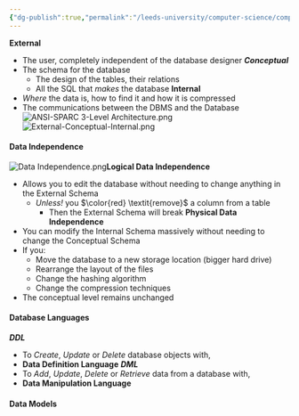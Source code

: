 ```yaml
---
{"dg-publish":true,"permalink":"/leeds-university/computer-science/compulsory-modules/databases/2-database-environment-and-k-architecture/2-database-environment-and-k-architecture/"}
---
```


**External**
- The user, completely independent of the database designer
***Conceptual***
- The schema for the database
	- The design of the tables, their relations
	- All the SQL that *makes* the database
**Internal**
- *Where* the data is, how to find it and how it is compressed
- The communications between the DBMS and the Database
![ANSI-SPARC 3-Level Architecture.png](/img/user/Leeds%20University/Computer%20Science/Compulsory%20Modules/Databases/2.%20Database%20Environment%20&%20kArchitecture/images/ANSI-SPARC%203-Level%20Architecture.png)
![External-Conceptual-Internal.png](/img/user/Leeds%20University/Computer%20Science/Compulsory%20Modules/Databases/2.%20Database%20Environment%20&%20kArchitecture/images/External-Conceptual-Internal.png)
#### Data Independence
![Data Independence.png](/img/user/Leeds%20University/Computer%20Science/Compulsory%20Modules/Databases/2.%20Database%20Environment%20&%20kArchitecture/images/Data%20Independence.png)**Logical Data Independence**
- Allows you to edit the database without needing to change anything in the External Schema
	- *Unless!* you $\color{red} \textit{remove}$ a column from a table
		- Then the External Schema will break
**Physical Data Independence**
- You can modify the Internal Schema massively without needing to change the Conceptual Schema
- If you:
	- Move the database to a new storage location (bigger hard drive)
	- Rearrange the layout of the files
	- Change the hashing algorithm
	- Change the compression techniques
- The conceptual level remains unchanged

#### Database Languages
***DDL***
- To *Create*, *Update* or *Delete* database objects with,
- **Data Definition Language**
***DML***
- To *Add*, *Update*, *Delete* or *Retrieve* data from a database with,
- **Data Manipulation Language**
#### Data Models
